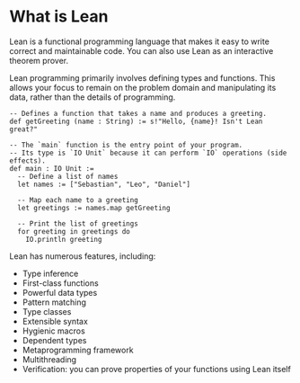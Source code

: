 # What is Lean

Lean is a functional programming language that makes it easy to
write correct and maintainable code.
You can also use Lean as an interactive theorem prover.

Lean programming primarily involves defining types and functions.
This allows your focus to remain on the problem domain and manipulating its data,
rather than the details of programming.

```lean
-- Defines a function that takes a name and produces a greeting.
def getGreeting (name : String) := s!"Hello, {name}! Isn't Lean great?"

-- The `main` function is the entry point of your program.
-- Its type is `IO Unit` because it can perform `IO` operations (side effects).
def main : IO Unit :=
  -- Define a list of names
  let names := ["Sebastian", "Leo", "Daniel"]

  -- Map each name to a greeting
  let greetings := names.map getGreeting

  -- Print the list of greetings
  for greeting in greetings do
    IO.println greeting
```

Lean has numerous features, including:

- Type inference
- First-class functions
- Powerful data types
- Pattern matching
- Type classes
- Extensible syntax
- Hygienic macros
- Dependent types
- Metaprogramming framework
- Multithreading
- Verification: you can prove properties of your functions using Lean itself
